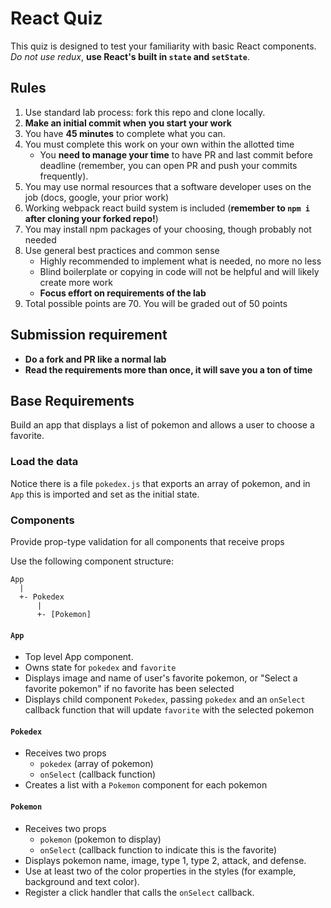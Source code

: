 # React Quiz

This quiz is designed to test your familiarity with basic React components. _Do not use redux_, **use React's built in `state` and `setState`**.

## Rules

1. Use standard lab process: fork this repo and clone locally.
1. **Make an initial commit when you start your work**
1. You have **45 minutes** to complete what you can.
1. You must complete this work on your own within the allotted time
    * You **need to manage your time** to have PR and last commit before deadline (remember, you can
    open PR and push your commits frequently).
1. You may use normal resources that a software developer uses on the job (docs, google, your prior work)
1. Working webpack react build system is included (**remember to `npm i` after cloning your forked repo!**)
1. You may install npm packages of your choosing, though probably not needed
1. Use general best practices and common sense
    * Highly recommended to implement what is needed, no more no less
    * Blind boilerplate or copying in code will not be helpful and will likely create more work
    * **Focus effort on requirements of the lab**
1. Total possible points are 70. You will be graded out of 50 points

## Submission requirement

* **Do a fork and PR like a normal lab**
* **Read the requirements more than once, it will save you a ton of time**

## Base Requirements

Build an app that displays a list of pokemon and allows a user to choose a favorite. 

### Load the data

Notice there is a file `pokedex.js` that exports an array of pokemon, and in `App` this is imported and set as the initial state.

### Components

Provide prop-type validation for all components that receive props

Use the following component structure:

```
App
  |
  +- Pokedex
      |
      +- [Pokemon]
```

#### `App` 

* Top level App component. 
* Owns state for `pokedex` and `favorite`
* Displays image and name of user's favorite pokemon, or "Select a favorite pokemon" if no favorite has been selected
* Displays child component `Pokedex`, passing `pokedex` and an `onSelect` callback function that 
will update `favorite` with the selected pokemon

#### `Pokedex`

* Receives two props
    * `pokedex` (array of pokemon) 
    * `onSelect` (callback function)
* Creates a list with a `Pokemon` component for each pokemon

#### `Pokemon`

* Receives two props
    * `pokemon` (pokemon to display) 
    * `onSelect` (callback function to indicate this is the favorite)
* Displays pokemon name, image, type 1, type 2, attack, and defense. 
* Use at least two of the color properties in the styles (for example, background and text color).
* Register a click handler that calls the `onSelect` callback.